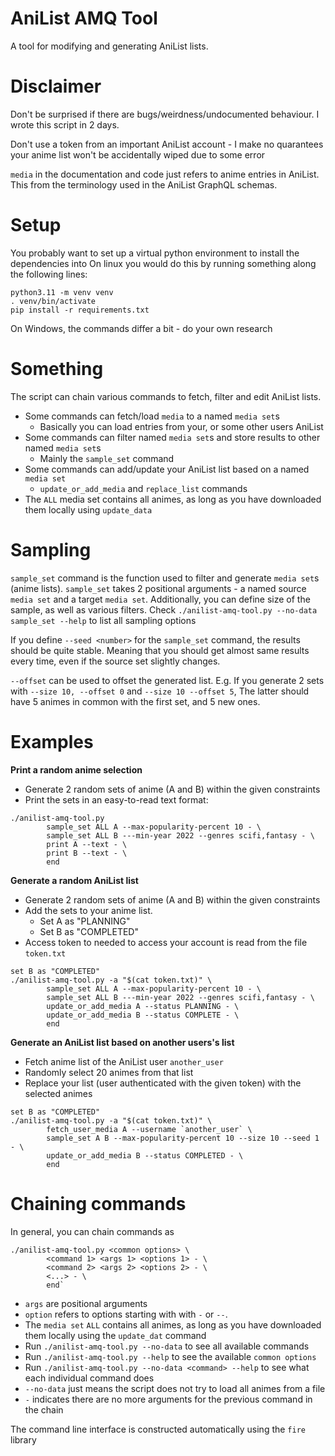 # AniList AMQ Tool

A tool for modifying and generating AniList lists.

# Disclaimer

Don't be surprised if there are bugs/weirdness/undocumented behaviour. I wrote this script in 2 days.

Don't use a token from an important AniList account - I make no quarantees your anime list won't be accidentally wiped due to some error

`media` in the documentation and code just refers to anime entries in AniList. This from the terminology used in the AniList GraphQL schemas.

# Setup
You probably want to set up a virtual python environment to install
the dependencies into On linux you would do this by running something
along the following lines:

```
python3.11 -m venv venv
. venv/bin/activate
pip install -r requirements.txt
```
On Windows, the commands differ a bit - do your own research

# Something

The script can chain various commands to fetch, filter and edit AniList lists.

* Some commands can fetch/load `media` to a named `media set`s
    * Basically you can load entries from your, or some  other users AniList
* Some commands can filter named `media set`s and store results to other named `media set`s
    * Mainly the `sample_set` command
* Some commands can add/update your AniList list based on a named `media set`
    * `update_or_add_media` and `replace_list` commands
* The `ALL` media set contains all animes, as long as you have downloaded them locally using `update_data`

# Sampling

`sample_set` command is the function used to filter and generate `media set`s (anime lists). `sample_set` takes 2 positional arguments - a named source `media set` and a target `media set`. Additionally, you can define size of the sample, as well as various filters. Check `./anilist-amq-tool.py --no-data sample_set --help` to list all sampling options

If you define `--seed <number>` for the `sample_set` command, the results should be quite stable. Meaning that you should get almost same results every time, even if the source set slightly changes.

`--offset` can be used to offset the generated list. E.g. If you generate 2 sets with `--size 10, --offset 0` and `--size 10 --offset 5`, The latter should have 5 animes in common with the first set, and 5 new ones.


# Examples

**Print a random anime selection**
* Generate 2 random sets of anime (A and B) within the given
  constraints
* Print the sets in an easy-to-read text format:
```
./anilist-amq-tool.py
        sample_set ALL A --max-popularity-percent 10 - \
        sample_set ALL B ---min-year 2022 --genres scifi,fantasy - \
        print A --text - \
        print B --text - \
        end
```

**Generate a random AniList list**
* Generate 2 random sets of anime (A and B) within the given
  constraints
* Add the sets to your anime list.
  * Set A as "PLANNING"
  * Set B as "COMPLETED"
* Access token to needed to access your account is read from the
  file `token.txt`
```
set B as "COMPLETED"
./anilist-amq-tool.py -a "$(cat token.txt)" \
        sample_set ALL A --max-popularity-percent 10 - \
        sample_set ALL B ---min-year 2022 --genres scifi,fantasy - \
        update_or_add_media A --status PLANNING - \
        update_or_add_media B --status COMPLETE - \
        end
```

**Generate an AniList list based on another users's list**
* Fetch anime list of the AniList user `another_user`
* Randomly select 20 animes from that list
* Replace your list (user authenticated with the given token)
  with the selected animes
```
set B as "COMPLETED"
./anilist-amq-tool.py -a "$(cat token.txt)" \
        fetch_user_media A --username `another_user` \
        sample_set A B --max-popularity-percent 10 --size 10 --seed 1 - \
        update_or_add_media B --status COMPLETED - \
        end
```

# Chaining commands
In general, you can chain commands as
```
./anilist-amq-tool.py <common options> \
        <command 1> <args 1> <options 1> - \
        <command 2> <args 2> <options 2> - \
        <...> - \
        end`
```
* `args` are positional arguments
* `option` refers to options starting with with `-` or `--`.
* The `media set` `ALL` contains all animes, as long as you have downloaded them locally using the `update_dat` command
* Run `./anilist-amq-tool.py --no-data` to see all available commands
* Run `./anilist-amq-tool.py --help` to see the available `common options`
* Run `./anilist-amq-tool.py --no-data <command> --help` to see what each individual command does
* `--no-data` just means the script does not try to load all animes from a file
* `-` indicates there are no more arguments for the previous command in the chain

The command line interface is constructed automatically using the `fire`
library
